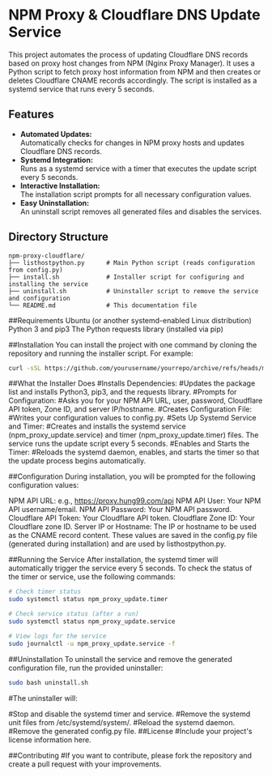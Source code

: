 # NPM Proxy & Cloudflare DNS Update Service

This project automates the process of updating Cloudflare DNS records based on proxy host changes from NPM (Nginx Proxy Manager). It uses a Python script to fetch proxy host information from NPM and then creates or deletes Cloudflare CNAME records accordingly. The script is installed as a systemd service that runs every 5 seconds.

## Features

- **Automated Updates:**  
  Automatically checks for changes in NPM proxy hosts and updates Cloudflare DNS records.
- **Systemd Integration:**  
  Runs as a systemd service with a timer that executes the update script every 5 seconds.
- **Interactive Installation:**  
  The installation script prompts for all necessary configuration values.
- **Easy Uninstallation:**  
  An uninstall script removes all generated files and disables the services.

## Directory Structure

```plaintext
npm-proxy-cloudflare/
├── listhostpython.py      # Main Python script (reads configuration from config.py)
├── install.sh             # Installer script for configuring and installing the service
├── uninstall.sh           # Uninstaller script to remove the service and configuration
└── README.md              # This documentation file
```
##Requirements
Ubuntu (or another systemd-enabled Linux distribution)
Python 3 and pip3
The Python requests library (installed via pip)

##Installation
You can install the project with one command by cloning the repository and running the installer script. For example:
```bash
curl -sSL https://github.com/yourusername/yourrepo/archive/refs/heads/main.tar.gz | tar -xz && cd yourrepo-main && ./install.sh
```
##What the Installer Does
#Installs Dependencies:
#Updates the package list and installs Python3, pip3, and the requests library.
#Prompts for Configuration:
#Asks you for your NPM API URL, user, password, Cloudflare API token, Zone ID, and server IP/hostname.
#Creates Configuration File:
#Writes your configuration values to config.py.
#Sets Up Systemd Service and Timer:
#Creates and installs the systemd service (npm_proxy_update.service) and timer (npm_proxy_update.timer) files. The service runs the update script every 5 seconds.
#Enables and Starts the Timer:
#Reloads the systemd daemon, enables, and starts the timer so that the update process begins automatically.

##Configuration
During installation, you will be prompted for the following configuration values:

NPM API URL:
e.g., https://proxy.hung99.com/api
NPM API User:
Your NPM API username/email.
NPM API Password:
Your NPM API password.
Cloudflare API Token:
Your Cloudflare API token.
Cloudflare Zone ID:
Your Cloudflare zone ID.
Server IP or Hostname:
The IP or hostname to be used as the CNAME record content.
These values are saved in the config.py file (generated during installation) and are used by listhostpython.py.

##Running the Service
After installation, the systemd timer will automatically trigger the service every 5 seconds. To check the status of the timer or service, use the following commands:
```bash
# Check timer status
sudo systemctl status npm_proxy_update.timer

# Check service status (after a run)
sudo systemctl status npm_proxy_update.service

# View logs for the service
sudo journalctl -u npm_proxy_update.service -f
```
##Uninstallation
To uninstall the service and remove the generated configuration file, run the provided uninstaller:
```bash
sudo bash uninstall.sh
```
#The uninstaller will:

#Stop and disable the systemd timer and service.
#Remove the systemd unit files from /etc/systemd/system/.
#Reload the systemd daemon.
#Remove the generated config.py file.
##License
#Include your project's license information here.

##Contributing
#If you want to contribute, please fork the repository and create a pull request with your improvements.

